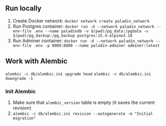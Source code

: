 ## Run locally

1. Create Docker network: `docker network create paladin_network`
1. Run Postgres container: `docker run -d --network paladin_network --env-file .env --name paladindb -v $(pwd)/pg_data:/pgdata -v $(pwd)/pg_backup:/pg_backup postgres:15.4-alpine3.18`
1. Run Adminer container: `docker run -d --network paladin_network --env-file .env -p 8080:8080 --name paladin-adminer adminer:latest`

## Work with Alembic

`alembic -c db/alembic.ini upgrade head`
`alembic -c db/alembic.ini downgrade -1`

### Init Alembic

1. Make sure that `alembic_version` table is empty (it saves the current revision)
1. `alembic -c db/alembic.ini revision --autogenerate -m "Initial migration"`